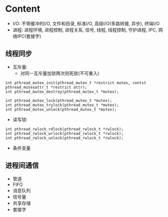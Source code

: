 # Content
- I/O: 不带缓冲的I/O, 文件和目录, 标准I/O, 高级I/O(多路转接, 异步), 终端I/O 
- 进程: 进程环境, 进程控制, 进程关系, 信号, 线程, 线程控制, 守护进程, IPC, 网络IPC(套接字)

## 线程同步
- 互斥量:
    - 对同一互斥量加锁两次则死锁(不可重入)

```
int pthread_mutex_init(pthread_mutex_t *restrict mutex, contst pthread_mutexattr_t *restrict attr);
int pthread_mutex_destroy(pthread_mutex_t *mutex);

int pthread_mutex_lock(pthread_mutex_t *mutex);
int pthread_mutex_trylock(pthread_mutex_t *mutex);
int pthread_mutex_unlock(pthread_mutex_t *mutex);                        
```
- 读写锁:

```
int pthread_rwlock_rdlock(pthread_rwlock_t *rwlock);
int pthread_rwlock_wrlock(pthread_rwlock_t *rwlock);
int pthread_rwlock_unlock(pthread_rwlock_t *rwlock);
```
- 条件变量

## 进程间通信
- 管道
- FIFO
- 消息队列
- 信号量
- 共享存储
- 套接字
